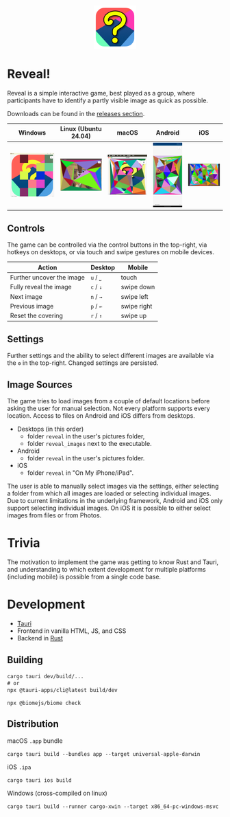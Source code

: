 <div align="center">
  <img src="src-tauri/icons/Logo_200.png" width="100px" alt="Reveal!">
</div>

# Reveal!

Reveal is a simple interactive game, best played as a group, where participants have to identify
a partly visible image as quick as possible.

Downloads can be found in the [releases section](https://github.com/uruuru/reveal/releases).

Windows | Linux (Ubuntu 24.04) | macOS | Android | iOS
-- | -- | -- | -- | --
<img src="docs/images/reveal_windows.png" width="200px" alt="Windows"> | <img src="docs/images/reveal_ubuntu.png" width="200px" alt="Windows"> | <img src="docs/images/reveal_macOS.png" width="200px" alt="Windows"> | <img src="docs/images/reveal_android.png" width="100px" alt="Windows"> | <img src="docs/images/reveal_ios.png" width="200px" alt="Windows">

## Controls

The game can be controlled via the control buttons in the top-right,
via hotkeys on desktops, or via touch and swipe gestures on mobile devices.

Action | Desktop | Mobile
-- | -- | --
Further uncover the image | `u` / `⎵`  | touch
Fully reveal the image | `c` / `↓` | swipe down
Next image | `n` / `→` | swipe left
Previous image | `p` / `←` | swipe right
Reset the covering | `r` / `↑` |  swipe up

## Settings

Further settings and the ability to select different images are available via the `⚙` in the top-right. Changed settings are persisted.

## Image Sources

The game tries to load images from a couple of default locations before asking the user for manual selection.
Not every platform supports every location. Access to files on Android and iOS differs from desktops.
* Desktops (in this order)
  * folder `reveal` in the user's pictures folder,
  * folder `reveal_images` next to the executable.
* Android
  * folder `reveal` in the user's pictures folder.
* iOS
  * folder `reveal` in "On My iPhone/iPad".

The user is able to manually select images via the settings,
either selecting a folder from which all images are loaded
or selecting individual images.
Due to current limitations in the underlying framework,
Android and iOS only support selecting individual images.
On iOS it is possible to either select images from files
or from Photos.


# Trivia
The motivation to implement the game was getting to know Rust and Tauri,
and understanding to which extent development for multiple platforms (including mobile) is possible
from a single code base.


# Development

* [Tauri](https://tauri.app/)
* Frontend in vanilla HTML, JS, and CSS
* Backend in [Rust](https://www.rust-lang.org/)

## Building

```
cargo tauri dev/build/...
# or
npx @tauri-apps/cli@latest build/dev
```

```
npx @biomejs/biome check
```

## Distribution

macOS `.app` bundle
```
cargo tauri build --bundles app --target universal-apple-darwin
```

iOS `.ipa`
```
cargo tauri ios build
```

Windows (cross-compiled on linux)
```
cargo tauri build --runner cargo-xwin --target x86_64-pc-windows-msvc
```
